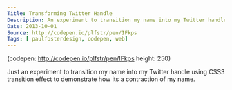 ```yaml
---
Title: Transforming Twitter Handle
Description: An experiment to transition my name into my Twitter handle using CSS3 transition effect to demonstrate how its a contraction of my name.
Date: 2013-10-01
Source: http://codepen.io/plfstr/pen/IFkps
Tags: [ paulfosterdesign, codepen, web]
---
```

(codepen: http://codepen.io/plfstr/pen/IFkps height: 250)

Just an experiment to transition my name into my Twitter handle using CSS3 transition effect to demonstrate how its a contraction of my name.
